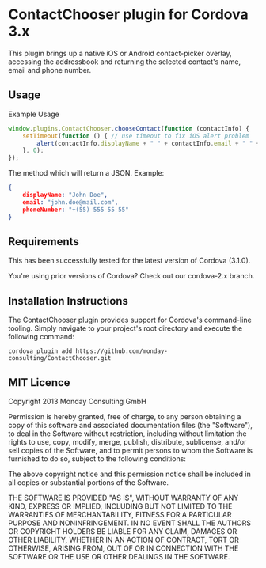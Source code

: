 # ContactChooser plugin for Cordova 3.x

This plugin brings up a native iOS or Android contact-picker overlay, accessing the addressbook and returning the selected contact's name, email and phone number.

## Usage

Example Usage

```js
window.plugins.ContactChooser.chooseContact(function (contactInfo) {
    setTimeout(function () { // use timeout to fix iOS alert problem
        alert(contactInfo.displayName + " " + contactInfo.email + " " + contactInfo.phoneNumber);
    }, 0);
});
```

The method which will return a JSON. Example:

```json
{
    displayName: "John Doe",
    email: "john.doe@mail.com",
    phoneNumber: "+(55) 555-55-55"
}
```

## Requirements

This has been successfully tested for the latest version of Cordova (3.1.0).

You're using prior versions of Cordova? Check out our cordova-2.x branch.

## Installation Instructions

The ContactChooser plugin provides support for Cordova's command-line tooling.
Simply navigate to your project's root directory and execute the following command:

```
cordova plugin add https://github.com/monday-consulting/ContactChooser.git
```

## MIT Licence

Copyright 2013 Monday Consulting GmbH

Permission is hereby granted, free of charge, to any person obtaining
a copy of this software and associated documentation files (the
"Software"), to deal in the Software without restriction, including
without limitation the rights to use, copy, modify, merge, publish,
distribute, sublicense, and/or sell copies of the Software, and to
permit persons to whom the Software is furnished to do so, subject to
the following conditions:

The above copyright notice and this permission notice shall be
included in all copies or substantial portions of the Software.

THE SOFTWARE IS PROVIDED "AS IS", WITHOUT WARRANTY OF ANY KIND,
EXPRESS OR IMPLIED, INCLUDING BUT NOT LIMITED TO THE WARRANTIES OF
MERCHANTABILITY, FITNESS FOR A PARTICULAR PURPOSE AND
NONINFRINGEMENT. IN NO EVENT SHALL THE AUTHORS OR COPYRIGHT HOLDERS BE
LIABLE FOR ANY CLAIM, DAMAGES OR OTHER LIABILITY, WHETHER IN AN ACTION
OF CONTRACT, TORT OR OTHERWISE, ARISING FROM, OUT OF OR IN CONNECTION
WITH THE SOFTWARE OR THE USE OR OTHER DEALINGS IN THE SOFTWARE.
